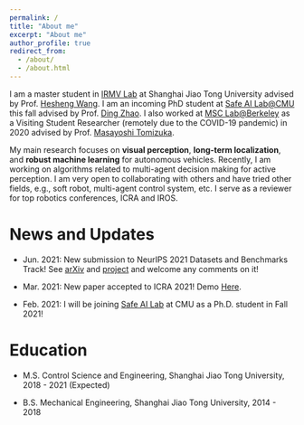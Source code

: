 ```yaml
---
permalink: /
title: "About me"
excerpt: "About me"
author_profile: true
redirect_from: 
  - /about/
  - /about.html
---
```


I am a master student in [IRMV Lab](https://irmv.sjtu.edu.cn/) at Shanghai Jiao Tong University advised by Prof. [Hesheng Wang](https://irmv.sjtu.edu.cn/wanghesheng). I am an incoming PhD student at [Safe AI Lab@CMU](https://safeai-lab.github.io/) this fall advised by Prof. [Ding Zhao](https://www.meche.engineering.cmu.edu/directory/bios/zhao-ding.html). I also worked at [MSC Lab@Berkeley](https://msc.berkeley.edu/) as a Visiting Student Researcher (remotely due to the COVID-19 pandemic) in 2020 advised by Prof. [Masayoshi Tomizuka](http://www.me.berkeley.edu/people/faculty/masayoshi-tomizuka).

My main research focuses on **visual perception**, **long-term localization**, and **robust machine learning** for autonomous vehicles. Recently, I am working on algorithms related to multi-agent decision making for active perception. I am very open to collaborating with others and have tried other fields, e.g., soft robot, multi-agent control system, etc. I serve as a reviewer for top robotics conferences, ICRA and IROS.



News and Updates
===
* Jun. 2021: New submission to NeurIPS 2021 Datasets and Benchmarks Track! See [arXiv](https://arxiv.org/abs/2011.04408) and [project](https://seasondepth.github.io/) and welcome any comments on it!

* Mar. 2021: New paper accepted to ICRA 2021! Demo [Here](https://youtu.be/iJuPWT8fPFU).

* Feb. 2021: I will be joining [Safe AI Lab](https://safeai-lab.github.io/) at CMU as a Ph.D. student in Fall 2021!

<!--* Feb. 2021: Our work "Domain-invariant Similarity Activation Map Metric Learning for Retrieval-based Long-term Visual Localization" is published in IEEE/CAA Journal of Automatica Sinica!  [Paper](https://ieeexplore.ieee.org/document/9358457) and [code](https://github.com/HanjiangHu/DISAM) available -->

<!--* Dec. 2020: Our work "DASGIL: Domain Adaptation for Semantic and Geometric-aware Image-based Localization" is published in IEEE Transactions on Image Processing(TIP)!  [Paper](https://ieeexplore.ieee.org/document/9296559) and [code](https://github.com/HanjiangHu/DASGIL) available -->

<!-- * Nov. 2020: One first-author and another two co-first-author papers have been submitted to ICRA/RAL 2021! One co-first-author paper has been submitted to CVPR 2021! [Here](https://hanjianghu.github.io/publications/) for full publications. -->

<!-- * Aug. 2020: I am offered the Remote Visting Student Scholar to [MSC Lab](https://msc.berkeley.edu/) at UC Berkeley advised by Prof. [Masayoshi Tomizuka](http://www.me.berkeley.edu/people/faculty/masayoshi-tomizuka)! -->

Education
===
* M.S. Control Science and Engineering, Shanghai Jiao Tong University, 2018 - 2021 (Expected)

* B.S. Mechanical Engineering, Shanghai Jiao Tong University, 2014 - 2018
<!--  (Tsien Hsue-shen Honor Program) -->
